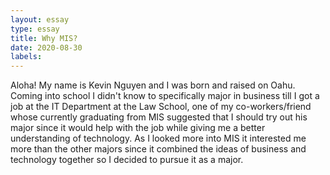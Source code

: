 ```yaml
---
layout: essay
type: essay
title: Why MIS?
date: 2020-08-30
labels:
---
```


Aloha! My name is Kevin Nguyen and I was born and raised on Oahu. Coming into school I didn't know to specifically major in business till I got a job at the IT Department at the Law School, one of my co-workers/friend whose currently graduating from MIS suggested that I should try out his major since it would help with the job while giving me a better understanding of technology. As I looked more into MIS it interested me more than the other majors since it combined the ideas of business and technology together so I decided to pursue it as a major.
